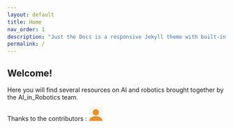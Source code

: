 ```yaml
---
layout: default
title: Home
nav_order: 1
description: "Just the Docs is a responsive Jekyll theme with built-in search that is easily customizable and hosted on GitHub Pages."
permalink: /
---
```


## Welcome!

Here you will find several resources on AI and robotics brought together by the AI_in_Robotics team.

Thanks to the contributors :
<img src="utils/Katrin.png" width="32" height="32" alt=""/>
